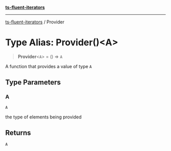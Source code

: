 [**ts-fluent-iterators**](../README.md)

---

[ts-fluent-iterators](../README.md) / Provider

# Type Alias: Provider()\<A\>

> **Provider**\<`A`\> = () => `A`

A function that provides a value of type `A`

## Type Parameters

### A

`A`

the type of elements being provided

## Returns

`A`

